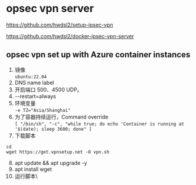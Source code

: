 # opsec vpn server

https://github.com/hwdsl2/setup-ipsec-vpn

https://github.com/hwdsl2/docker-ipsec-vpn-server

## opsec vpn set up with Azure container instances
1. 镜像\
```ubuntu:22.04```
2. DNS name label
3. 开启端口 500、4500 UDP。
4. --restart=always
5. 环境变量 \
```-e TZ="Asia/Shanghai"```
6. 为了容器持续运行，Command override\
```[ "/bin/sh", "-c", "while true; do echo 'Container is running at '$(date); sleep 3600; done" ]```
7. 下载脚本
```
cd
wget https://get.vpnsetup.net -O vpn.sh
```
8. apt update && apt upgrade -y
9. apt install wget
10. 运行脚本\


